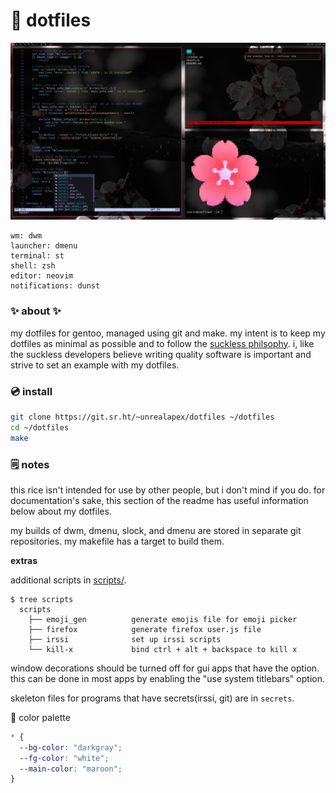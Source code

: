 # 🌺 dotfiles

[![screenshot of rice](rice.png)](https://wallhaven.cc/w/gpmv73)
```
wm: dwm
launcher: dmenu
terminal: st
shell: zsh
editor: neovim
notifications: dunst
```

### ✨ about ✨
my dotfiles for gentoo, managed using git and make. my intent is to keep my
dotfiles as minimal as possible and to follow the [suckless
philsophy](https://suckless.org/philosophy/). i, like the suckless developers
believe writing quality software is important and strive to set an example with
my dotfiles.

### 💿 install
```sh
git clone https://git.sr.ht/~unrealapex/dotfiles ~/dotfiles
cd ~/dotfiles
make
```

### 🗒️ notes
this rice isn't intended for use by other people, but i don't mind if you do.
for documentation's sake, this section of the readme has useful information
below about my dotfiles.

my builds of dwm, dmenu, slock, and dmenu are stored in separate git
repositories. my makefile has a target to build them.

**extras**

additional scripts in [scripts/](/scripts).
```
$ tree scripts
  scripts
    ├── emoji_gen          generate emojis file for emoji picker
    ├── firefox            generate firefox user.js file
    ├── irssi              set up irssi scripts
    └── kill-x             bind ctrl + alt + backspace to kill x
```

window decorations should be turned off for gui apps that have the option. this
can be done in most apps by enabling the "use system titlebars" option.

skeleton files for programs that have secrets(irssi, git) are in `secrets`.

🌈 color palette
```css
* {
  --bg-color: "darkgray";
  --fg-color: "white";
  --main-color: "maroon";
}
```

